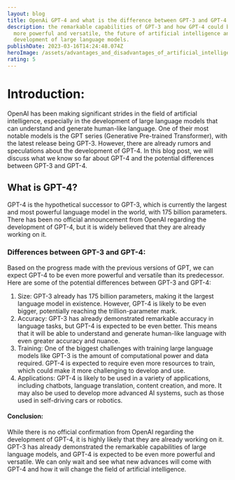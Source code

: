 ```yaml
---
layout: blog
title: OpenAi GPT-4 and what is the difference between GPT-3 and GPT-4
description: the remarkable capabilities of GPT-3 and how GPT-4 could be even
  more powerful and versatile, the future of artificial intelligence and the
  development of large language models.
publishDate: 2023-03-16T14:24:48.074Z
heroImage: /assets/advantages_and_disadvantages_of_artificial_intelligence.avif
rating: 5
---
```

# Introduction:

OpenAI has been making significant strides in the field of artificial intelligence, especially in the development of large language models that can understand and generate human-like language. One of their most notable models is the GPT series (Generative Pre-trained Transformer), with the latest release being GPT-3. However, there are already rumors and speculations about the development of GPT-4. In this blog post, we will discuss what we know so far about GPT-4 and the potential differences between GPT-3 and GPT-4.

## What is GPT-4?

GPT-4 is the hypothetical successor to GPT-3, which is currently the largest and most powerful language model in the world, with 175 billion parameters. There has been no official announcement from OpenAI regarding the development of GPT-4, but it is widely believed that they are already working on it.

### Differences between GPT-3 and GPT-4:

Based on the progress made with the previous versions of GPT, we can expect GPT-4 to be even more powerful and versatile than its predecessor. Here are some of the potential differences between GPT-3 and GPT-4:

1. Size: GPT-3 already has 175 billion parameters, making it the largest language model in existence. However, GPT-4 is likely to be even bigger, potentially reaching the trillion-parameter mark.
2. Accuracy: GPT-3 has already demonstrated remarkable accuracy in language tasks, but GPT-4 is expected to be even better. This means that it will be able to understand and generate human-like language with even greater accuracy and nuance.
3. Training: One of the biggest challenges with training large language models like GPT-3 is the amount of computational power and data required. GPT-4 is expected to require even more resources to train, which could make it more challenging to develop and use.
4. Applications: GPT-4 is likely to be used in a variety of applications, including chatbots, language translation, content creation, and more. It may also be used to develop more advanced AI systems, such as those used in self-driving cars or robotics.

#### Conclusion:

While there is no official confirmation from OpenAI regarding the development of GPT-4, it is highly likely that they are already working on it. GPT-3 has already demonstrated the remarkable capabilities of large language models, and GPT-4 is expected to be even more powerful and versatile. We can only wait and see what new advances will come with GPT-4 and how it will change the field of artificial intelligence.